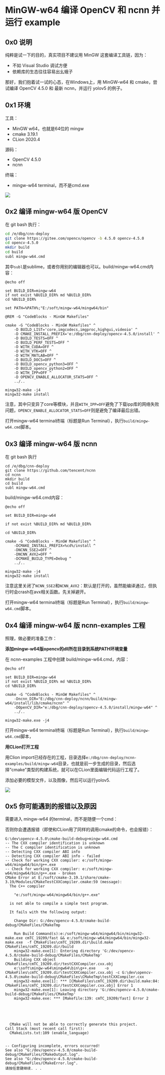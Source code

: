 # MinGW-w64 编译 OpenCV 和 ncnn 并运行 example

## 0x0 说明

纯粹是试一下的目的，真实项目不建议用 MinGW 这套编译工具链，因为：
- 不如 Visual Studio 调试方便
- 依赖库的生态往往容易出幺蛾子

那好，我们抱着试一试的心态，在Windows上，用 MinGW-w64 和 cmake，尝试编译 OpenCV 4.5.0 和 最新 ncnn，并运行 yolov5 的例子。

## 0x1 环境

工具：
- MinGW w64，也就是64位的 mingw
- cmake 3.19.1
- CLion 2020.4

源码：
- OpenCV 4.5.0
- ncnn

终端：
- mingw-w64 terminal，而不是cmd.exe

![](mingw_terminal_1.png)

## 0x2 编译 mingw-w64 版 OpenCV

在 git bash 执行：
```bash
cd /e/dbg/cnn-deploy
git clone https://gitee.com/opencv/opencv -b 4.5.0 opencv-4.5.0
cd opencv-4.5.0
mkdir build
cd build
subl mingw-w64.cmd
```
其中`subl`是sublime，或者你用别的编辑器也可以。build/mingw-w64.cmd内容：

```batch
@echo off

set BUILD_DIR=mingw-w64
if not exist %BUILD_DIR% md %BUILD_DIR%
cd %BUILD_DIR%

set PATH=%PATH%;"E:/soft/mingw-w64/mingw64/bin"

@REM -G "CodeBlocks - MinGW Makefiles" 

cmake -G "CodeBlocks - MinGW Makefiles" ^
    -D BUILD_LIST='core,imgcodecs,imgproc,highgui,videoio' ^
    -D CMAKE_INSTALL_PREFIX='e:/dbg/cnn-deploy/opencv-4.5.0/install' ^
    -D BUILD_TESTS=OFF ^
    -D BUILD_PERF_TESTS=OFF ^
    -D WITH_CUDA=OFF ^
    -D WITH_VTK=OFF ^
    -D WITH_MATLAB=OFF ^
    -D BUILD_DOCS=OFF ^
    -D BUILD_opencv_python3=OFF ^
    -D BUILD_opencv_python2=OFF ^
    -D WITH_IPP=OFF ^
    -D OPENCV_ENABLE_ALLOCATOR_STATS=OFF ^
    ../..

mingw32-make -j4
mingw32-make install
```

注意，其中只变异了core等模块，并且`WITH_IPP=OFF`避免了下载ipp库的网络失败问题，`OPENCV_ENABLE_ALLOCATOR_STATS=OFF`则是避免了编译最后出错。

打开mingw-w64 terminal终端（标题是Run Terminal），执行`build/mingw-w64.cmd`脚本。


## 0x3 编译 mingw-w64 版 ncnn
在 git bash 执行
```batch
cd /e/dbg/cnn-deploy
git clone https://github.com/tencent/ncnn
cd ncnn
mkdir build
cd build
subl mingw-w64.cmd
```

build/mingw-w64.cmd内容：
```batch
@echo off

set BUILD_DIR=mingw-w64

if not exist %BUILD_DIR% md %BUILD_DIR%

cd %BUILD_DIR%

cmake -G "CodeBlocks - MinGW Makefiles" ^
    -DCMAKE_INSTALL_PREFIX=%cd%/install ^
    -DNCNN_SSE2=OFF ^
    -DNCNN_AVX2=OFF ^
    -DCMAKE_BUILD_TYPE=Debug ^
    ../..

mingw32-make -j4
mingw32-make install
```
注意这里关闭了`NCNN_SSE2`和`NCNN_AVX2`：默认是打开的，虽然能编译通过，但执行时会crash在avx相关函数。先关掉避开。

打开mingw-w64 terminal终端（标题是Run Terminal），执行`build/mingw-w64.cmd`脚本。

## 0x4  编译 mingw-w64 版 ncnn-examples 工程

照理，做必要的准备工作：

**添加mingw-w64版opencv的dll所在目录到系统PATH环境变量**

在 ncnn-examples 工程中创建 build/mingw-w64.cmd，内容：
```batch
@echo off

set BUILD_DIR=mingw-w64
if not exist %BUILD_DIR% md %BUILD_DIR%
cd %BUILD_DIR%

cmake -G "CodeBlocks - MinGW Makefiles" ^
    -Dncnn_DIR="E:/dbg/cnn-deploy/ncnn/build/mingw-w64/install/lib/cmake/ncnn" ^
    -DOpenCV_DIR="e:/dbg/cnn-deploy/opencv-4.5.0/install/mingw-w64" ^
    ../..

mingw32-make.exe -j4
```

打开mingw-w64 terminal终端（标题是Run Terminal），执行`build/mingw-w64.cmd`脚本，

**用CLion打开工程**

用Clion import已经存在的工程，目录选择`e:/dbg/cnn-deploy/ncnn-examples/build/mingw-w64`目录，也就是前一步生成的目录，然后选择“cmake”类型的构建系统，就可以在CLion里面编辑代码运行工程了。

添加必要的模型文件，以及图像，然后可以运行yolov5.

![](mingw_ncnn_examples.png)


## 0x5 你可能遇到的报错以及原因

需要进入 mingw-w64 的terminal，而不是随便一个cmd：

否则你会遭遇报错（即使和CLion用了同样的调用cmake的命令，也会报错）：

```
G:\dev\opencv-4.5.0\cmake-build-debug>mingw-w64.cmd
-- The CXX compiler identification is unknown
-- The C compiler identification is unknown
-- Detecting CXX compiler ABI info
-- Detecting CXX compiler ABI info - failed
-- Check for working CXX compiler: e:/soft/mingw-w64/mingw64/bin/g++.exe
-- Check for working CXX compiler: e:/soft/mingw-w64/mingw64/bin/g++.exe - broken
CMake Error at E:/soft/cmake-3.19.1/share/cmake-3.19/Modules/CMakeTestCXXCompiler.cmake:59 (message):
  The C++ compiler

    "e:/soft/mingw-w64/mingw64/bin/g++.exe"

  is not able to compile a simple test program.

  It fails with the following output:

    Change Dir: G:/dev/opencv-4.5.0/cmake-build-debug/CMakeFiles/CMakeTmp

    Run Build Command(s):e:/soft/mingw-w64/mingw64/bin/mingw32-make.exe cmTC_19209/fast && e:/soft/mingw-w64/mingw64/bin/mingw32-make.exe  -f CMakeFiles\cmTC_19209.dir\build.make CMakeFiles/cmTC_19209.dir/build
    mingw32-make.exe[1]: Entering directory 'G:/dev/opencv-4.5.0/cmake-build-debug/CMakeFiles/CMakeTmp'
    Building CXX object CMakeFiles/cmTC_19209.dir/testCXXCompiler.cxx.obj
    e:\soft\mingw-w64\mingw64\bin\g++.exe    -o CMakeFiles\cmTC_19209.dir\testCXXCompiler.cxx.obj -c G:\dev\opencv-4.5.0\cmake-build-debug\CMakeFiles\CMakeTmp\testCXXCompiler.cxx
    mingw32-make.exe[1]: *** [CMakeFiles\cmTC_19209.dir\build.make:84: CMakeFiles/cmTC_19209.dir/testCXXCompiler.cxx.obj] Error 1
    mingw32-make.exe[1]: Leaving directory 'G:/dev/opencv-4.5.0/cmake-build-debug/CMakeFiles/CMakeTmp'
    mingw32-make.exe: *** [Makefile:139: cmTC_19209/fast] Error 2





  CMake will not be able to correctly generate this project.
Call Stack (most recent call first):
  CMakeLists.txt:109 (enable_language)


-- Configuring incomplete, errors occurred!
See also "G:/dev/opencv-4.5.0/cmake-build-debug/CMakeFiles/CMakeOutput.log".
See also "G:/dev/opencv-4.5.0/cmake-build-debug/CMakeFiles/CMakeError.log".
请按任意键继续. . .
```